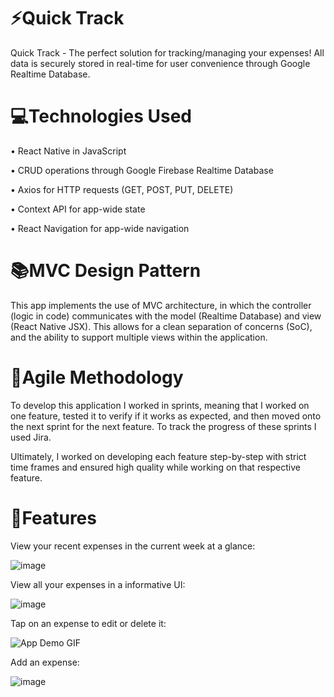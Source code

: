 # ⚡Quick Track
Quick Track - The perfect solution for tracking/managing your expenses! All data is securely stored in real-time for user convenience through Google Realtime Database.
# 💻Technologies Used
• React Native in JavaScript

• CRUD operations through Google Firebase Realtime Database

• Axios for HTTP requests (GET, POST, PUT, DELETE)

• Context API for app-wide state

• React Navigation for app-wide navigation

# 📚MVC Design Pattern
This app implements the use of MVC architecture, in which the controller (logic in code) communicates with the model (Realtime Database) and view (React Native JSX).
This allows for a clean separation of concerns (SoC), and the ability to support multiple views within the application.

# 🧠Agile Methodology
To develop this application I worked in sprints, meaning that I worked on one feature, tested it to verify if it works as expected, and then moved onto the
next sprint for the next feature. To track the progress of these sprints I used Jira.

Ultimately, I worked on developing each feature step-by-step with strict time frames and ensured high quality while working on that respective feature.

# 📱Features

View your recent expenses in the current week at a glance:

![image](https://user-images.githubusercontent.com/63082917/178117422-96cdc47a-89b8-45ab-af1a-234266e5d0b6.png)


View all your expenses in a informative UI:

![image](https://user-images.githubusercontent.com/63082917/178117465-7d810a0f-6026-4fe5-8f5c-cabcfef5865a.png)


Tap on an expense to edit or delete it:

![App Demo GIF](https://user-images.githubusercontent.com/63082917/178120492-1cc058bf-2fb3-4c90-84c2-e1a15ba35584.gif)


Add an expense:

![image](https://user-images.githubusercontent.com/63082917/178120564-adb96770-9cfe-4df7-88c9-8d768a78a449.png)



 



